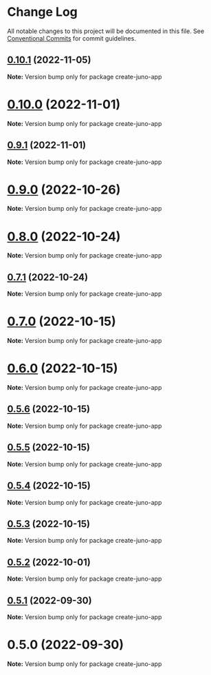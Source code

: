 # Change Log

All notable changes to this project will be documented in this file.
See [Conventional Commits](https://conventionalcommits.org) for commit guidelines.

## [0.10.1](https://github.com/cosmology-tech/create-cosmos-app/compare/create-juno-app@0.10.0...create-juno-app@0.10.1) (2022-11-05)

**Note:** Version bump only for package create-juno-app





# [0.10.0](https://github.com/cosmology-tech/create-cosmos-app/compare/create-juno-app@0.9.1...create-juno-app@0.10.0) (2022-11-01)

**Note:** Version bump only for package create-juno-app





## [0.9.1](https://github.com/cosmology-tech/create-cosmos-app/compare/create-juno-app@0.9.0...create-juno-app@0.9.1) (2022-11-01)

**Note:** Version bump only for package create-juno-app





# [0.9.0](https://github.com/cosmology-tech/create-cosmos-app/compare/create-juno-app@0.8.0...create-juno-app@0.9.0) (2022-10-26)

**Note:** Version bump only for package create-juno-app





# [0.8.0](https://github.com/cosmology-tech/create-cosmos-app/compare/create-juno-app@0.7.1...create-juno-app@0.8.0) (2022-10-24)

**Note:** Version bump only for package create-juno-app





## [0.7.1](https://github.com/cosmology-tech/create-cosmos-app/compare/create-juno-app@0.7.0...create-juno-app@0.7.1) (2022-10-24)

**Note:** Version bump only for package create-juno-app





# [0.7.0](https://github.com/cosmology-tech/create-cosmos-app/compare/create-juno-app@0.6.0...create-juno-app@0.7.0) (2022-10-15)

**Note:** Version bump only for package create-juno-app





# [0.6.0](https://github.com/cosmology-tech/create-cosmos-app/compare/create-juno-app@0.5.6...create-juno-app@0.6.0) (2022-10-15)

**Note:** Version bump only for package create-juno-app





## [0.5.6](https://github.com/cosmology-tech/create-cosmos-app/compare/create-juno-app@0.5.5...create-juno-app@0.5.6) (2022-10-15)

**Note:** Version bump only for package create-juno-app





## [0.5.5](https://github.com/cosmology-tech/create-cosmos-app/compare/create-juno-app@0.5.4...create-juno-app@0.5.5) (2022-10-15)

**Note:** Version bump only for package create-juno-app





## [0.5.4](https://github.com/cosmology-tech/create-cosmos-app/compare/create-juno-app@0.5.3...create-juno-app@0.5.4) (2022-10-15)

**Note:** Version bump only for package create-juno-app





## [0.5.3](https://github.com/cosmology-tech/create-cosmos-app/compare/create-juno-app@0.5.2...create-juno-app@0.5.3) (2022-10-15)

**Note:** Version bump only for package create-juno-app





## [0.5.2](https://github.com/cosmology-tech/create-cosmos-app/compare/create-juno-app@0.5.1...create-juno-app@0.5.2) (2022-10-01)

**Note:** Version bump only for package create-juno-app





## [0.5.1](https://github.com/cosmology-tech/create-cosmos-app/compare/create-juno-app@0.5.0...create-juno-app@0.5.1) (2022-09-30)

**Note:** Version bump only for package create-juno-app





# 0.5.0 (2022-09-30)

**Note:** Version bump only for package create-juno-app
